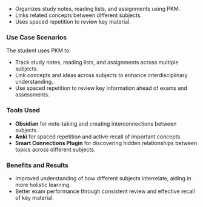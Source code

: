 - Organizes study notes, reading lists, and assignments using PKM.
- Links related concepts between different subjects.
- Uses spaced repetition to review key material.


### Use Case Scenarios
The student uses PKM to:
- Track study notes, reading lists, and assignments across multiple subjects.
- Link concepts and ideas across subjects to enhance interdisciplinary understanding.
- Use spaced repetition to review key information ahead of exams and assessments.

### Tools Used
- **Obsidian** for note-taking and creating interconnections between subjects.
- **Anki** for spaced repetition and active recall of important concepts.
- **Smart Connections Plugin** for discovering hidden relationships between topics across different subjects.

### Benefits and Results
- Improved understanding of how different subjects interrelate, aiding in more holistic learning.
- Better exam performance through consistent review and effective recall of key material.